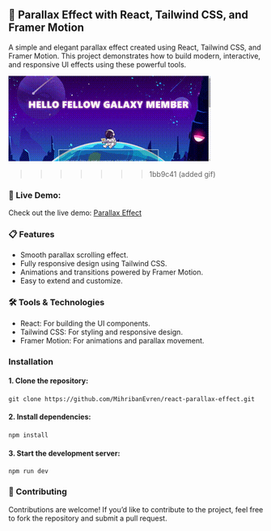 ## 🌟 Parallax Effect with React, Tailwind CSS, and Framer Motion

A simple and elegant parallax effect created using React, Tailwind CSS, and Framer Motion. This project demonstrates how to build modern, interactive, and responsive UI effects using these powerful tools.

![Project Demo](./public/demo.gif)

> > > > > > > 1bb9c41 (added gif)

### 🚀 Live Demo:

Check out the live demo: [Parallax Effect](https://ma-animations.netlify.app/)

### 📋 Features

- Smooth parallax scrolling effect.
- Fully responsive design using Tailwind CSS.
- Animations and transitions powered by Framer Motion.
- Easy to extend and customize.

### 🛠️ Tools & Technologies

- React: For building the UI components.
- Tailwind CSS: For styling and responsive design.
- Framer Motion: For animations and parallax movement.

### Installation

#### 1. Clone the repository:

```
git clone https://github.com/MihribanEvren/react-parallax-effect.git
```

#### 2. Install dependencies:

```
npm install
```

#### 3. Start the development server:

```
npm run dev
```

### 🙌 Contributing

Contributions are welcome! If you’d like to contribute to the project, feel free to fork the repository and submit a pull request.
